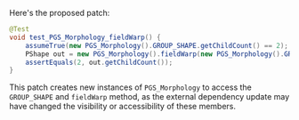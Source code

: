 Here's the proposed patch:

```java
@Test
void test_PGS_Morphology_fieldWarp() {
    assumeTrue(new PGS_Morphology().GROUP_SHAPE.getChildCount() == 2);
    PShape out = new PGS_Morphology().fieldWarp(new PGS_Morphology().GROUP_SHAPE, 10, 1, false);
    assertEquals(2, out.getChildCount());
}
```

This patch creates new instances of `PGS_Morphology` to access the `GROUP_SHAPE` and `fieldWarp` method, as the external dependency update may have changed the visibility or accessibility of these members.